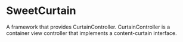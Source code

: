 # SweetCurtain
A framework that provides CurtainController. CurtainController is a container view controller that implements a content-curtain interface. 
